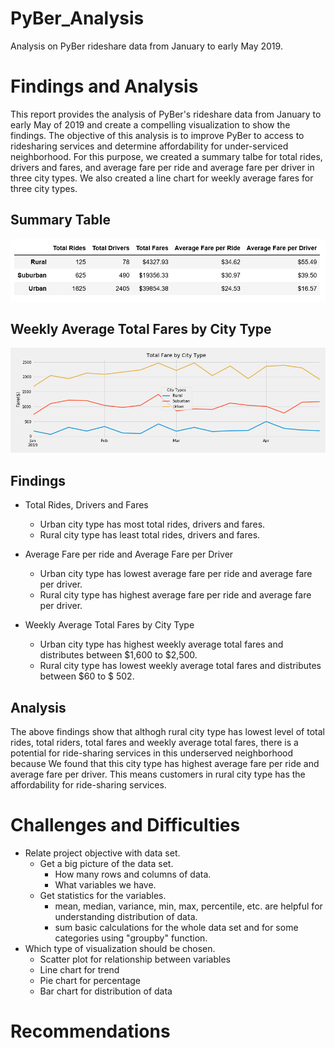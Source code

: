 # PyBer_Analysis

Analysis on PyBer rideshare data from January to early May 2019.

# Findings and Analysis

This report provides the analysis of PyBer's rideshare data from January to early May of 2019 and create a compelling visualization to show the findings. The objective of this analysis is to improve PyBer to access to ridesharing services and determine affordability for under-serviced neighborhood. For this purpose, we created a summary talbe for total rides, drivers and fares, and average fare per ride and average fare per driver in three city types. We also created a line chart for weekly average fares for three city types.

## Summary Table

![](analysis/SummaryTable.png)

## Weekly Average Total Fares by City Type

![](analysis/Fig8.png)

## Findings

- Total Rides, Drivers and Fares
  - Urban city type has most total rides, drivers and fares.
  - Rural city type has least total rides, drivers and fares.

- Average Fare per ride and Average Fare per Driver
  - Urban city type has lowest average fare per ride and average fare per driver.
  - Rural city type has highest average fare per ride and average fare per driver.

- Weekly Average Total Fares by City Type
  - Urban city type has highest weekly average total fares and distributes between $1,600 to $2,500.
  - Rural city type has lowest weekly average total fares and distributes between $60 to $ 502.

## Analysis

The above findings show that althogh rural city type has lowest level of total rides, total riders, total fares and weekly average total fares, there is a potential for ride-sharing services in this underserved neighborhood because We found that this city type has highest average fare per ride and average fare per driver. This means customers in rural city type has the affordability for ride-sharing services. 

# Challenges and Difficulties

- Relate project objective with data set.
  - Get a big picture of the data set.
    - How many rows and columns of data.
    - What variables we have.
  - Get statistics for the variables.
    - mean, median, variance, min, max, percentile, etc. are helpful for understanding distribution of data.
    - sum basic calculations for the whole data set and for some categories using "groupby" function.
- Which type of visualization should be chosen.
  - Scatter plot for relationship between variables
  - Line chart for trend
  - Pie chart for percentage
  - Bar chart for distribution of data

# Recommendations



